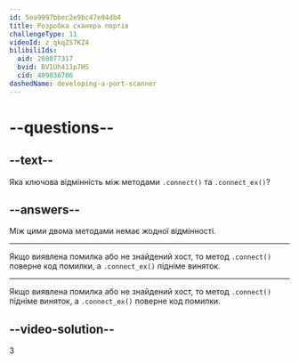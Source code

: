 ```yaml
---
id: 5ea9997bbec2e9bc47e94db4
title: Розробка сканера портів
challengeType: 11
videoId: z_qkqZS7KZ4
bilibiliIds:
  aid: 208077317
  bvid: BV1Uh411p7HS
  cid: 409036706
dashedName: developing-a-port-scanner
---
```


# --questions--

## --text--

Яка ключова відмінність між методами `.connect()` та `.connect_ex()`?

## --answers--

Між цими двома методами немає жодної відмінності.

---

Якщо виявлена помилка або не знайдений хост, то метод `.connect()` поверне код помилки, а `.connect_ex()` підніме виняток.

---

Якщо виявлена помилка або не знайдений хост, то метод `.connect()` підніме виняток, а `.connect_ex()` поверне код помилки.

## --video-solution--

3


